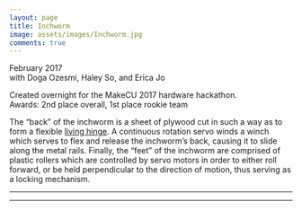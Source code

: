 ```yaml
---
layout: page
title: Inchworm
image: assets/images/Inchworm.jpg
comments: true
---
```

February 2017<br>
with Doga Ozesmi, Haley So, and Erica Jo

Created overnight for the MakeCU 2017 hardware hackathon.<br>
Awards: 2nd place overall, 1st place rookie team

The “back” of the inchworm is a sheet of plywood cut in such a way as to form a flexible [living hinge](https://www.ponoko.com/blog/how-to-make/how-to-design-a-living-hinge/). A continuous rotation servo winds a winch which serves to flex and release the inchworm’s back, causing it to slide along the metal rails. Finally, the “feet” of the inchworm are comprised of plastic rollers which are controlled by servo motors in order to either roll forward, or be held perpendicular to the direction of motion, thus serving as a locking mechanism.

<hr class="major" />

<div class="container" id="gallery"></div>

<script type="text/javascript" src="assets/js/generategallery.js"></script>
<script>
  var filenames = [
    "Inchworm_cardboard.jpg",
    "Inchworm_mechanism.jpg",
    "Inchworm_arch.jpg"
  ];
  var captions = [
    "Mock up in cardboard",
    "Winch and wheel mechanisms",
    "Living hinge, compressed into an arch shape"
  ];

  <!-- Note that we need to call this BEFORE gallery.js is loaded -->
  generateGalleryHTML(filenames, captions);
</script>

<hr class="major" />
<link rel="stylesheet" href="assets/css/gallery.css">
<script type="text/javascript" src="assets/js/gallery.js"></script>